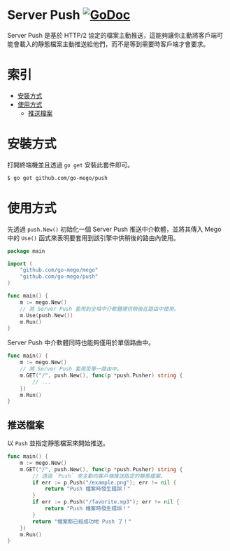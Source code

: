 # Server Push [![GoDoc](https://godoc.org/github.com/go-mego/push?status.svg)](https://godoc.org/github.com/go-mego/push)

Server Push 是基於 HTTP/2 協定的檔案主動推送，這能夠讓你主動將客戶端可能會載入的靜態檔案主動推送給他們，而不是等到需要時客戶端才會要求。

# 索引

* [安裝方式](#安裝方式)
* [使用方式](#使用方式)
	* [推送檔案](#推送檔案)

# 安裝方式

打開終端機並且透過 `go get` 安裝此套件即可。

```bash
$ go get github.com/go-mego/push
```

# 使用方式

先透過 `push.New()` 初始化一個 Server Push 推送中介軟體，並將其傳入 Mego 中的 `Use()` 函式來表明要套用到該引擎中供稍後的路由內使用。

```go
package main

import (
	"github.com/go-mego/mego"
	"github.com/go-mego/push"
)

func main() {
	m := mego.New()
	// 將 Server Push 套用到全域中介軟體裡供稍後在路由中使用。
	m.Use(push.New())
	m.Run()
}
```

Server Push 中介軟體同時也能夠僅用於單個路由中。

```go
func main() {
	m := mego.New()
	// 將 Server Push 套用至單一路由中。
	m.GET("/", push.New(), func(p *push.Pusher) string {
		// ...
	})
	m.Run()
}
```

## 推送檔案

以 `Push` 並指定靜態檔案來開始推送。

```go
func main() {
	m := mego.New()
	m.GET("/", push.New(), func(p *push.Pusher) string {
		// 透過 `Push` 來主動向客戶端推送指定的靜態檔案。
		if err := p.Push("/example.png"); err != nil {
			return "Push 檔案時發生錯誤！"
		}
		if err := p.Push("/favorite.mp3"); err != nil {
			return "Push 檔案時發生錯誤！"
		}
		return "檔案都已經成功地 Push 了！"
	})
	m.Run()
}
```